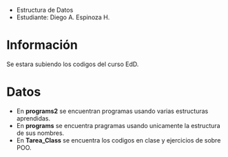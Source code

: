 - Estructura de Datos
- Estudiante: Diego A. Espinoza H.

# Información
Se estara subiendo los codigos del curso EdD.

# Datos
- En **programs2** se encuentran programas usando varias estructuras aprendidas.
- En **programs** se encuentra pragramas usando unicamente la estructura de sus nombres.
- En **Tarea_Class** se encuentra los codigos en clase y ejercicios de sobre POO.